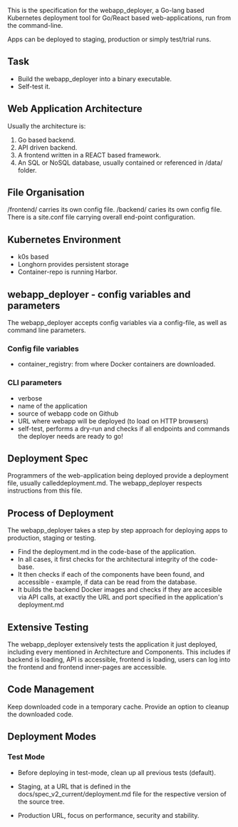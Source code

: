 This is the specification for the webapp_deployer, a Go-lang based Kubernetes deployment tool for Go/React based web-applications, run from the command-line.

Apps can be deployed to staging, production or simply test/trial runs.


## Task

- Build the webapp_deployer into a binary executable.
- Self-test it.

## Web Application Architecture

Usually the architecture is:

1. Go based backend.
2. API driven backend.
3. A frontend written in a REACT based framework.
4. An SQL or NoSQL database, usually contained or referenced in /data/ folder.

## File Organisation

/frontend/ carries its own config file.
/backend/ caries its own config file.
There is a site.conf file carrying overall end-point configuration.

## Kubernetes Environment

- k0s based
- Longhorn provides persistent storage
- Container-repo is running Harbor.

## webapp_deployer - config variables and parameters

The webapp_deployer accepts config variables via a config-file, as well as command line parameters.

### Config file variables

- container_registry: from where Docker containers are downloaded.

### CLI parameters

- verbose
- name of the application
- source of webapp code on Github
- URL where webapp will be deployed (to load on HTTP browsers)
- self-test, performs a dry-run and checks if all endpoints and commands the deployer needs are ready to go!

## Deployment Spec

Programmers of the web-application being deployed provide a deployment file, usually calleddeployment.md. The webapp_deployer respects instructions from this file.

## Process of Deployment

The webapp_deployer takes a step by step approach for deploying apps to production, staging or testing.

- Find the deployment.md in the code-base of the application.
- In all cases, it first checks for the architectural integrity of the code-base.
- It then checks if each of the components have been found, and accessible - example, if data can be read from the database.
- It builds the backend Docker images and checks if they are accesible via API calls, at exactly the URL and port specified in the application's deployment.md

## Extensive Testing

The webapp_deployer extensively tests the application it just deployed, including every mentioned in Architecture and Components.
This includes if backend is loading, API is accessible, frontend is loading, users can log into the frontend and frontend inner-pages are accessible.

## Code Management

Keep downloaded code in a temporary cache.
Provide an option to cleanup the downloaded code.

## Deployment Modes

### Test Mode

- Before deploying in test-mode, clean up all previous tests (default).

- Staging, at a URL that is defined in the docs/spec_v2_current/deployment.md file for the respective version of the source tree.

- Production URL, focus on performance, security and stability.

